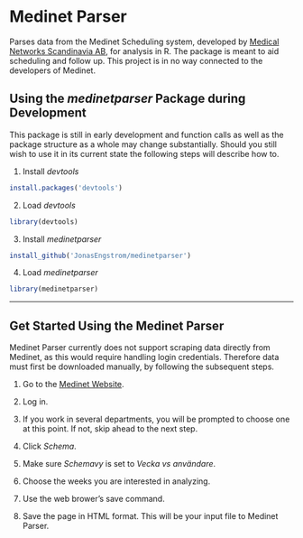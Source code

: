 # Medinet Parser

Parses data from the Medinet Scheduling system, developed by [Medical Networks Scandinavia AB](https://www.medinetworks.se), for analysis in R. The package is meant to aid scheduling and follow up. This project is in no way connected to the developers of Medinet.

## Using the *medinetparser* Package during Development

This package is still in early development and function calls as well as the package structure as a whole may change substantially. Should you still wish to use it in its current state the following steps will describe how to.

1. Install *devtools*
```r
install.packages('devtools')
```
2. Load *devtools*
```r
library(devtools)
```
3. Install *medinetparser*
```r
install_github('JonasEngstrom/medinetparser')
```
4. Load *medinetparser*
```r
library(medinetparser)
```

----

## Get Started Using the Medinet Parser

Medinet Parser currently does not support scraping data directly from Medinet, as this would require handling login credentials. Therefore data must first be downloaded manually, by following the subsequent steps.

1. Go to the [Medinet Website](https://medinet.se).

2. Log in.

3. If you work in several departments, you will be prompted to choose one at this point. If not, skip ahead to the next step.

4. Click *Schema*.

5. Make sure *Schemavy* is set to *Vecka vs användare*.

6. Choose the weeks you are interested in analyzing.

7. Use the web brower’s save command.

8. Save the page in HTML format. This will be your input file to Medinet Parser.
